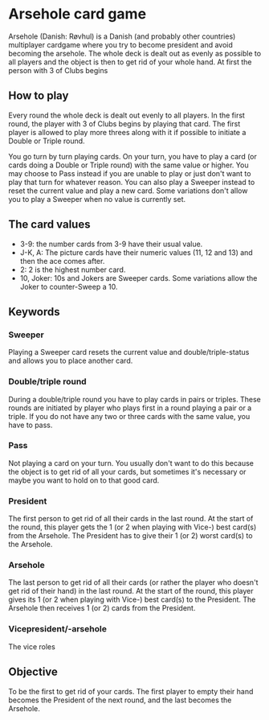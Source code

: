 # Arsehole card game

Arsehole (Danish: Røvhul) is a Danish (and probably other countries) multiplayer cardgame
where you try to become president and avoid becoming the arsehole.
The whole deck is dealt out as evenly as possible to all players and the object is then to get rid of your whole hand.
At first the person with 3 of Clubs begins

## How to play

Every round the whole deck is dealt out evenly to all players. In the first round, the player with 3 of Clubs begins by playing that card.
The first player is allowed to play more threes along with it if possible to initiate a Double or Triple round.

You go turn by turn playing cards. On your turn, you have to play a card (or cards doing a Double or Triple round) with the same value or higher.
You may choose to Pass instead if you are unable to play or just don't want to play that turn for whatever reason.
You can also play a Sweeper instead to reset the current value and play a new card.
Some variations don't allow you to play a Sweeper when no value is currently set.

## The card values

- 3-9: the number cards from 3-9 have their usual value.
- J-K, A: The picture cards have their numeric values (11, 12 and 13) and then the ace comes after.
- 2: 2 is the highest number card.
- 10, Joker: 10s and Jokers are Sweeper cards. Some variations allow the Joker to counter-Sweep a 10.

## Keywords

### Sweeper

Playing a Sweeper card resets the current value and double/triple-status and allows you to place another card.

### Double/triple round

During a double/triple round you have to play cards in pairs or triples. These rounds are initiated by player who plays first in a round playing a pair or a triple.
If you do not have any two or three cards with the same value, you have to pass.

### Pass

Not playing a card on your turn. You usually don't want to do this because the object is to get rid of all your cards, but sometimes it's necessary or maybe you want to hold on to that good card.

### President

The first person to get rid of all their cards in the last round. At the start of the round, this player gets the 1 (or 2 when playing with Vice-) best card(s) from the Arsehole.
The President has to give their 1 (or 2) worst card(s) to the Arsehole.

### Arsehole

The last person to get rid of all their cards (or rather the player who doesn't get rid of their hand) in the last round.
At the start of the round, this player gives its 1 (or 2 when playing with Vice-) best card(s) to the President. The Arsehole then receives 1 (or 2) cards from the President.

### Vicepresident/-arsehole

The vice roles

## Objective

To be the first to get rid of your cards. The first player to empty their hand becomes the President of the next round, and the last becomes the Arsehole.
